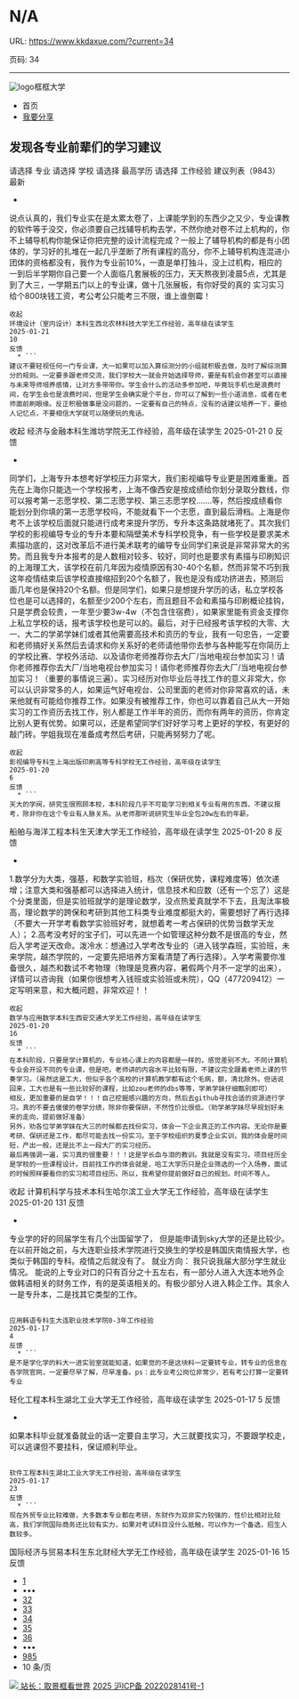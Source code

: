 # N/A

URL: https://www.kkdaxue.com/?current=34

页码: 34

---

![logo](https://www.kkdaxue.com/?current=34)框框大学
  * 首页
  * [我要分享](https://www.kkdaxue.com/post/add)


## 发现各专业前辈们的学习建议
请选择
专业
请选择
学校
请选择
最高学历
请选择
工作经验
建议列表（9843）
最新
  * ```
说点认真的，我们专业实在是太累太卷了，上课能学到的东西少之又少，专业课教的软件等于没交，你必须要自己找辅导机构去学，不然你绝对卷不过上机构的，你不上辅导机构你能保证你把完整的设计流程完成？一般上了辅导机构的都是有小团体的，学习好的扎堆在一起几乎垄断了所有课程的高分，你不上辅导机构连混进小团体的资格都没有，我作为专业前10%，一直是单打独斗，没上过机构，相应的一到后半学期你自己要一个人面临几套展板的压力，天天熬夜到凌晨5点，尤其是到了大三，一学期五门以上的专业课，做十几张展板，有你好受的真的
实习实习给个800块钱工资，考公考公只能考三不限，谁上谁倒霉！
```
收起
环境设计（室内设计）本科生西北农林科技大学无工作经验，高年级在读学生
2025-01-21
10
反馈
  * ```
建议不要轻视任何一门专业课，大一如果可以加入算综测分的小组就积极去做，及时了解综测算分的规则。一定要多跟老师交流，我们学校大一就会开始选择导师，要是有机会你甚至可以直接与未来导师培养感情，让对方多带带你。学生会什么的活动多参加吧，毕竟玩手机也是浪费时间，在学生会也是浪费时间，但是学生会确实是个平台，你可以了解到一些小道消息，或者在老师面前刷眼缘。反正积极做事是没问题的，一定要有自己的特点，没有的话建议培养一下，要给人记忆点，不要相信大学就可以随便玩的鬼话。
```
收起
经济与金融本科生潍坊学院无工作经验，高年级在读学生
2025-01-21
0
反馈
  * ```
同学们，上海专升本想考好学校压力非常大，我们影视编导专业更是困难重重。首先在上海你只能选一个学校报考，上海不像西安是按成绩给你划分录取分数线，你可以报考第一志愿学校、第二志愿学校、第三志愿学校.......等，然后按成绩看你能划分到你填的第一志愿学校吗，不能就看下一个志愿，直到最后滑档。上海是你考不上该学校后面就只能进行成考来提升学历，专升本这条路就堵死了。其次我们学校的影视编导专业的专升本要和隔壁美术专科学校竞争，有一些学校是要求美术素描功底的，这对改革后不进行美术联考的编导专业同学们来说是非常非常大的劣势。而且我专升本报考的是人数相对较多、较好，同时也是要求有素描与印刷知识的上海理工大，该学校在前几年因为疫情原因有30-40个名额，然而非常不巧到我这年疫情结束后该学校直接缩招到20个名额了，我也是没有成功挤进去，预测后面几年也是保持20个名额。但是同学们，如果只是想提升学历的话，私立学校各位也是可以选择的，名额至少200个左右，而且题目不会和素描与印刷概论挂钩，只是学费会较贵，一年至少要3w-4w（不包含住宿费），如果家里能有资金支撑你上私立学校的话，报考该学校也是可以的。最后，对于已经报考该学校的大零、大一、大二的学弟学妹们或者其他需要高技术和资历的专业，我有一句忠告，一定要和老师搞好关系然后去请求和你关系好的老师请他带你去参与各种能写在你简历上的学校比赛、学校外活动、以及请你老师推荐你去大厂/当地电视台参加实习！请你老师推荐你去大厂/当地电视台参加实习！请你老师推荐你去大厂/当地电视台参加实习！（重要的事情说三遍）。实习经历对你毕业后寻找工作的意义非常大，你可以认识非常多的人，如果运气好电视台、公司里面的老师对你非常喜欢的话，未来他就有可能给你推荐工作。如果没有被推荐工作，你也可以靠着自己从大一开始实习的工作资历去找工作，别人都是工作半年的资历，而你有两年的资历，你肯定比别人更有优势。如果可以，还是希望同学们好好学习考上更好的学校，有更好的敲门砖。学姐我现在准备成考然后考研，只能再努努力了呢。
```
收起
影视编导专科生上海出版印刷高等专科学校无工作经验，高年级在读学生
2025-01-20
6
反馈
  * ```
天大的学阀，研究生很照顾本校，本科阶段几乎不可能学习到相关专业有用的东西，不建议报考，除非你在这个专业有人脉关系。从老师那听说研究生毕业全包20w左右的年薪。
```

船舶与海洋工程本科生天津大学无工作经验，高年级在读学生
2025-01-20
8
反馈
  * ```
1.数学分为大类，强基，和数学实验班，档次（保研优势，课程难度等）依次递增；注意大类和强基都可以选择进入统计，信息技术和应数（还有一个忘了）这是个分类里面，但是实验班就学的是理论数学，没点热爱真就学不下去，且淘汰率极高，理论数学的跨保和考研到其他工科类专业难度都挺大的，需要想好了再行选择（不要大一开学考看数学实验班好考，就想着考一考占保研的优势当数学天龙人）；
2.高考没考好的宝子们，可以先进一个如管理这种分数不是很高的专业，然后入学考逆天改命。泼冷水：想通过入学考改专业的（进入钱学森班，实验班，未来学院，越杰学院的，一定要先把培养方案看清楚了再行选择）。入学考需要你准备很久，越杰和数试不考物理（物理是竞赛内容，暑假两个月不一定学的出来），详情可以咨询我（如果你很想考入钱班或实验班或未院），QQ（477209412）一定写明来意，和大概问题，非常欢迎！！
```
收起
数学与应用数学本科生西安交通大学无工作经验，高年级在读学生
2025-01-20
16
反馈
  * ```
在本科阶段，只要是学计算机的，专业核心课上的内容都是一样的，感觉差别不大。不同计算机专业会开设不同的专业课，但是吧，老师讲的内容水平比较有限，不建议完全跟着老师上课的节奏学习。（虽然这是工大，但似乎各个高校的计算机教学都有这个毛病，额，清北除外。但话说回来，工大也是有一些比较好的课程，比如zou老师的dbs等等，学弟学妹仔细甄别即可）
相反，更加重要的是自学！！！自己挖掘感兴趣的方向，然后去github寻找合适的资源进行学习。真的不要去傻傻的卷学分绩，除非你要保研，不然性价比很低。（劝学弟学妹尽早规划好未来的走向，提前做好准备）
另外，劝各位学弟学妹在大三的时候都去找份实习，体会一下企业真正的工作内容。无论你是要考研、保研还是工作，都尽可能去找一份实习。至于学校组织的夏季企业实训，我的体会是时间短，产出一般，还是比不上一段大厂的实习经历。
最后再强调一遍，实习真的很重要！！！这是学长血与泪的教训。我就是没有实习，项目经历全是学校的一些课程设计。目前找工作的体会就是，哈工大学历只是企业筛选的一个入场券，面试的时候照样要看你的实习和项目经历。所以，我希望你提前做好自己的规划。时间不等人。
```
收起
计算机科学与技术本科生哈尔滨工业大学无工作经验，高年级在读学生
2025-01-20
131
反馈
  * ```
专业学的好的同届学生有几个出国留学了， 但是能申请到sky大学的还是比较少。在以前开始之前，与大连职业技术学院进行交换生的学校是韩国庆南情报大学，也类似于韩国的专科。疫情之后就没有了。
就业方向： 我只说我届大部分学生就业情况。
能说的上专业对口的只有百分之十五左右，有一部分人进入大连本地外企做韩语相关的财务工作，有的是英语相关的。有极少部分人进入韩企工作。其余人一是专升本，二是找其它类型的工作。
```

应用韩语专科生大连职业技术学院0-3年工作经验
2025-01-17
4
反馈
  * ```
是不是学化学的料大一进实验室就能知道，如果觉的不是这块料一定要转专业，转专业的信息在各学院官网，一定要尽早了解，尽早准备。ps：此专业考公岗位非常少，若有考公打算一定要转专业
```

轻化工程本科生湖北工业大学无工作经验，高年级在读学生
2025-01-17
5
反馈
  * ```
如果本科毕业就准备就业的话一定要自主学习，大三就要找实习，不要跟学校走，可以逃课但不要挂科，保证顺利毕业。
```

软件工程本科生湖北工业大学无工作经验，高年级在读学生
2025-01-17
23
反馈
  * ```
现在外贸专业比较难做，大多数本专业都在考研，东财作为双非实力较强的，性价比相对比较高，我们学院国际商务还比较有实力，如果对考试科目没什么抵触，可以作为一个备选，招生人数较多。
```

国际经济与贸易本科生东北财经大学无工作经验，高年级在读学生
2025-01-16
15
反馈


  * [1](https://www.kkdaxue.com/?current=1)
  * •••
  * [32](https://www.kkdaxue.com/?current=32)
  * [33](https://www.kkdaxue.com/?current=33)
  * [34](https://www.kkdaxue.com/?current=34)
  * [35](https://www.kkdaxue.com/?current=35)
  * [36](https://www.kkdaxue.com/?current=36)
  * •••
  * [985](https://www.kkdaxue.com/?current=985)
  * 10 条/页


[![](https://www.kkdaxue.com/?current=34) 站长：取景框看世界](https://space.bilibili.com/40427625 "1")[](https://space.bilibili.com/12890453 "2")[](https://www.laoyujianli.com "resume")
[2025 沪ICP备 2022028141号-1](https://beian.miit.gov.cn/)
